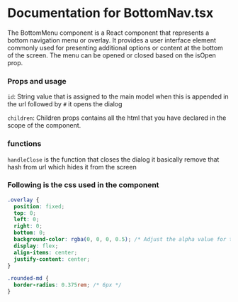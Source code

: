 # Documentation for BottomNav.tsx
The BottomMenu component is a React component that represents a bottom navigation menu or overlay. It provides a user interface element commonly used for presenting additional options or content at the bottom of the screen. The menu can be opened or closed based on the isOpen prop. 

### Props and usage
`id`: String value that is assigned to the main model 
    when this is appended in the url followed by `#` it opens the dialog

`children`: Children props contains all the html that you have declared in the scope of the component.


### functions 
`handleClose` is the function that closes the dialog it basically remove that hash from url which hides it from the screen

### Following is the css used in the component
```css
.overlay {
  position: fixed;
  top: 0;
  left: 0;
  right: 0;
  bottom: 0;
  background-color: rgba(0, 0, 0, 0.5); /* Adjust the alpha value for transparency */
  display: flex;
  align-items: center;
  justify-content: center;
}

.rounded-md {
  border-radius: 0.375rem; /* 6px */
}
```